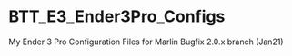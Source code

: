 # BTT_E3_Ender3Pro_Configs
My Ender 3 Pro Configuration Files for Marlin Bugfix 2.0.x branch (Jan21)
